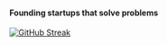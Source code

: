 #### Founding startups that solve problems
[![GitHub Streak](https://streak-stats.demolab.com/?user=eramirezvilla)](https://git.io/streak-stats)
